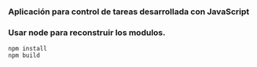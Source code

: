 ### Aplicación para control de tareas desarrollada con JavaScript

### Usar node para reconstruir los modulos. 
```
npm install
npm build
```
